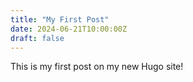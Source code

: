 ```yaml
---
title: "My First Post"
date: 2024-06-21T10:00:00Z
draft: false
---
```


This is my first post on my new Hugo site!
